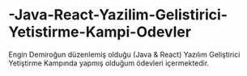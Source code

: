 # -Java-React-Yazilim-Gelistirici-Yetistirme-Kampi-Odevler
Engin Demiroğun düzenlemiş olduğu (Java &amp; React) Yazılım Geliştirici Yetiştirme Kampında yapmış olduğum ödevleri içermektedir.
